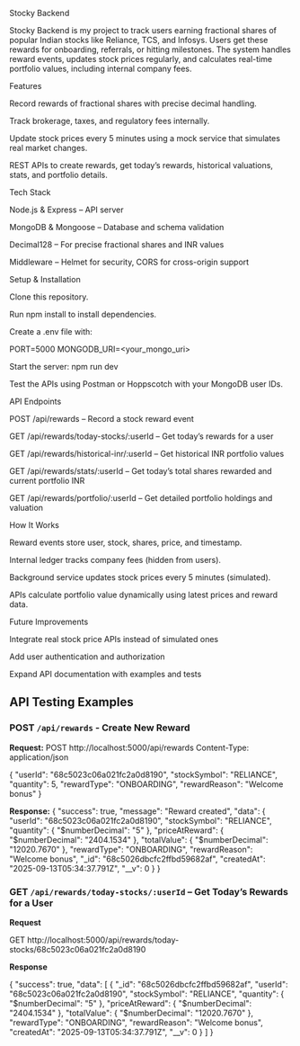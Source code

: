 Stocky Backend

Stocky Backend is my project to track users earning fractional shares of popular Indian stocks like Reliance, TCS, and Infosys. Users get these rewards for onboarding, referrals, or hitting milestones. The system handles reward events, updates stock prices regularly, and calculates real-time portfolio values, including internal company fees.

Features

Record rewards of fractional shares with precise decimal handling.

Track brokerage, taxes, and regulatory fees internally.

Update stock prices every 5 minutes using a mock service that simulates real market changes.

REST APIs to create rewards, get today’s rewards, historical valuations, stats, and portfolio details.

Tech Stack

Node.js & Express – API server

MongoDB & Mongoose – Database and schema validation

Decimal128 – For precise fractional shares and INR values

Middleware – Helmet for security, CORS for cross-origin support

Setup & Installation

Clone this repository.

Run npm install to install dependencies.

Create a .env file with:

PORT=5000
MONGODB_URI=<your_mongo_uri>


Start the server: npm run dev

Test the APIs using Postman or Hoppscotch with your MongoDB user IDs.

API Endpoints

POST /api/rewards – Record a stock reward event

GET /api/rewards/today-stocks/:userId – Get today’s rewards for a user

GET /api/rewards/historical-inr/:userId – Get historical INR portfolio values

GET /api/rewards/stats/:userId – Get today’s total shares rewarded and current portfolio INR

GET /api/rewards/portfolio/:userId – Get detailed portfolio holdings and valuation

How It Works

Reward events store user, stock, shares, price, and timestamp.

Internal ledger tracks company fees (hidden from users).

Background service updates stock prices every 5 minutes (simulated).

APIs calculate portfolio value dynamically using latest prices and reward data.

Future Improvements

Integrate real stock price APIs instead of simulated ones

Add user authentication and authorization

Expand API documentation with examples and tests


## API Testing Examples

### POST `/api/rewards` - Create New Reward

**Request:**
POST http://localhost:5000/api/rewards
Content-Type: application/json

{
"userId": "68c5023c06a021fc2a0d8190",
"stockSymbol": "RELIANCE",
"quantity": 5,
"rewardType": "ONBOARDING",
"rewardReason": "Welcome bonus"
}


**Response:**
{
"success": true,
"message": "Reward created",
"data": {
"userId": "68c5023c06a021fc2a0d8190",
"stockSymbol": "RELIANCE",
"quantity": {
"$numberDecimal": "5"
},
"priceAtReward": {
"$numberDecimal": "2404.1534"
},
"totalValue": {
"$numberDecimal": "12020.7670"
},
"rewardType": "ONBOARDING",
"rewardReason": "Welcome bonus",
"_id": "68c5026dbcfc2ffbd59682af",
"createdAt": "2025-09-13T05:34:37.791Z",
"__v": 0
}
}



### GET `/api/rewards/today-stocks/:userId` – Get Today’s Rewards for a User

**Request**  

GET http://localhost:5000/api/rewards/today-stocks/68c5023c06a021fc2a0d8190


**Response**  

{
"success": true,
"data": [
{
"_id": "68c5026dbcfc2ffbd59682af",
"userId": "68c5023c06a021fc2a0d8190",
"stockSymbol": "RELIANCE",
"quantity": { "$numberDecimal": "5" },
"priceAtReward": { "$numberDecimal": "2404.1534" },
"totalValue": { "$numberDecimal": "12020.7670" },
"rewardType": "ONBOARDING",
"rewardReason": "Welcome bonus",
"createdAt": "2025-09-13T05:34:37.791Z",
"__v": 0
}
]
}




